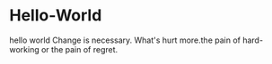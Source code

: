 # Hello-World
hello world
Change is necessary.
What's hurt more.the pain of hard-working or the pain of regret.
